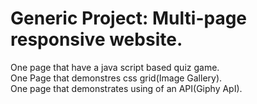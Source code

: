 # Generic Project: Multi-page responsive website.
One page that have a java script based quiz game.</br>
One Page that demonstres css grid(Image Gallery).</br>
One page that demonstrates using of an API(Giphy ApI).
